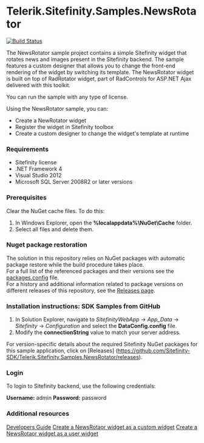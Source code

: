 Telerik.Sitefinity.Samples.NewsRotator
======================================

[![Build Status](http://sdk-jenkins-ci.cloudapp.net/buildStatus/icon?job=Telerik.Sitefinity.Samples.NewsRotator.CI)](http://sdk-jenkins-ci.cloudapp.net/job/Telerik.Sitefinity.Samples.NewsRotator.CI/)

The NewsRotator sample project contains a simple Sitefinity widget that rotates news and images present in the Sitefinity backend. The sample features a custom designer that allows you to change the front-end rendering of the widget by switching its template. The NewsRotator widget is built on top of RadRotator widget, part of RadControls for ASP.NET Ajax delivered with this toolkit.

You can run the sample with any type of license. 

Using the NewsRotator sample, you can:

* Create a NewRotator widget
* Register the widget in Sitefinity toolbox
* Create a custom designer to change the widget's template at runtime


### Requirements

* Sitefinity license
* .NET Framework 4
* Visual Studio 2012
* Microsoft SQL Server 2008R2 or later versions

### Prerequisites

Clear the NuGet cache files. To do this:

1. In Windows Explorer, open the **%localappdata%\NuGet\Cache** folder.
2. Select all files and delete them.

### Nuget package restoration
The solution in this repository relies on NuGet packages with automatic package restore while the build procedure takes place.   
For a full list of the referenced packages and their versions see the [packages.config](https://github.com/Sitefinity-SDK/Telerik.Sitefinity.Samples.NewsRotator/blob/master/SitefinityWebApp/packages.config) file.    
For a history and additional information related to package versions on different releases of this repository, see the [Releases page](https://github.com/Sitefinity-SDK/Telerik.Sitefinity.Samples.NewsRotator/releases).    


### Installation instructions: SDK Samples from GitHub


1. In Solution Explorer, navigate to _SitefinityWebApp_ -> *App_Data* -> _Sitefinity_ -> _Configuration_ and select the **DataConfig.config** file. 
2. Modify the **connectionString** value to match your server address.

For version-specific details about the required Sitefinity NuGet packages for this sample application, click on [Releases]
 (https://github.com/Sitefinity-SDK/Telerik.Sitefinity.Samples.NewsRotator/releases).


### Login

To login to Sitefinity backend, use the following credentials: 

**Username:** admin
**Password:** password

### Additional resources

[Developers Guide](http://www.sitefinity.com/documentation/documentationarticles/developers-guide)
[Create a NewsRotaor widget as a custom widget](http://www.sitefinity.com/documentation/documentationarticles/developers-guide/how-to/how-to-create-a-newsrotator-control/creating-the-newsrotator-as-a-custom-control)
[Create a NewsRotaor widget as a user widget](http://www.sitefinity.com/documentation/documentationarticles/developers-guide/how-to/how-to-create-a-newsrotator-control/creating-the-newsrotator-as-a-user-control)

